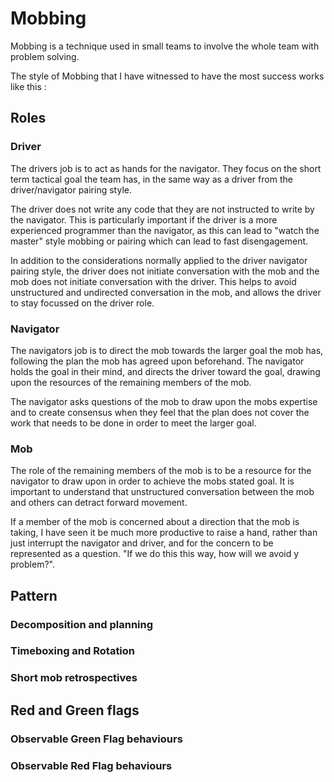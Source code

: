 # Mobbing

Mobbing is a technique used in small teams to involve the whole team with problem solving.

The style of Mobbing that I have witnessed to have the most success works like this :

## Roles

### Driver

The drivers job is to act as hands for the navigator. They focus on the short term tactical goal the team has, in the same way as a driver from the driver/navigator pairing style.

The driver does not write any code that they are not instructed to write by the navigator. This is particularly important if the driver is a more experienced programmer than the navigator, as this can lead to "watch the master" style mobbing or pairing which can lead to fast disengagement.

In addition to the considerations normally applied to the driver navigator pairing style, the driver does not initiate conversation with the mob and the mob does not initiate conversation with the driver. This helps to avoid unstructured and undirected conversation in the mob, and allows the driver to stay focussed on the driver role.

### Navigator

The navigators job is to direct the mob towards the larger goal the mob has, following the plan the mob has agreed upon beforehand.  The navigator holds the goal in their mind, and directs the driver toward the goal, drawing upon the resources of the remaining members of the mob.

The navigator asks questions of the mob to draw upon the mobs expertise and to create consensus when they feel that the plan does not cover the work that needs to be done in order to meet the larger goal.

### Mob

The role of the remaining members of the mob is to be a resource for the navigator to draw upon in order to achieve the mobs stated goal.  It is important to understand that unstructured conversation between the mob and others can detract forward movement.

If a member of the mob is concerned about a direction that the mob is taking, I have seen it be much more productive to raise a hand, rather than just interrupt the navigator and driver, and for the concern to be represented as a question. "If we do this this way, how will we avoid y problem?".

## Pattern

### Decomposition and planning

### Timeboxing and Rotation

### Short mob retrospectives

## Red and Green flags

### Observable Green Flag behaviours

### Observable Red Flag behaviours